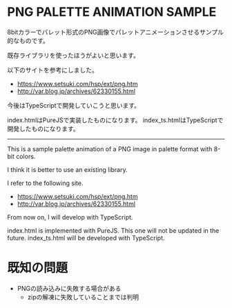 # PNG PALETTE ANIMATION SAMPLE

8bitカラーでパレット形式のPNG画像でパレットアニメーションさせるサンプル的なものです。

既存ライブラリを使ったほうがよいと思います。

以下のサイトを参考にしました。

- https://www.setsuki.com/hsp/ext/png.htm
- http://var.blog.jp/archives/62330155.html

今後はTypeScriptで開発していこうと思います。

index.htmlはPureJSで実装したものになります。
index_ts.htmlはTypeScriptで開発したものになります。

----

This is a sample palette animation of a PNG image in palette format with 8-bit colors.

I think it is better to use an existing library.

I refer to the following site.

- https://www.setsuki.com/hsp/ext/png.htm
- http://var.blog.jp/archives/62330155.html

From now on, I will develop with TypeScript.

index.html is implemented with PureJS. This one will not be updated in the future.
index_ts.html will be developed with TypeScript.


# 既知の問題

- PNGの読み込みに失敗する場合がある 
  - zipの解凍に失敗していることまでは判明

